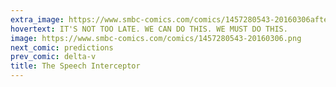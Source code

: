 ```yaml
---
extra_image: https://www.smbc-comics.com/comics/1457280543-20160306after.png
hovertext: IT'S NOT TOO LATE. WE CAN DO THIS. WE MUST DO THIS.
image: https://www.smbc-comics.com/comics/1457280543-20160306.png
next_comic: predictions
prev_comic: delta-v
title: The Speech Interceptor
---
```



